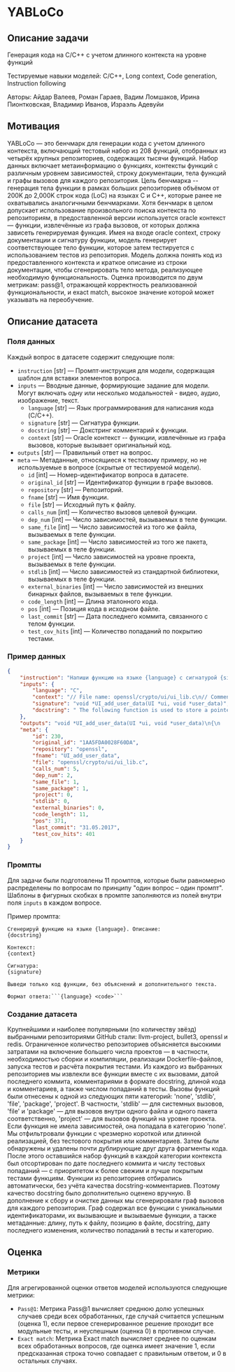 # YABLoCo


## Описание задачи

Генерация кода на C/C++ с учетом длинного контекста на уровне функций

Тестируемые навыки моделей: C/C++, Long context, Code generation, Instruction following

Авторы: Айдар Валеев, Роман Гараев, Вадим Ломшаков, Ирина Пионтковская, Владимир Иванов, Израэль Адевуйи


## Мотивация

YABLoCo — это бенчмарк для генерации кода с учетом длинного контекста, включающий тестовый набор из 208 функций, отобранных из четырёх крупных
репозиториев, содержащих тысячи функций. Набор данных включает метаинформацию о функциях, контексты функций с различным уровнем
зависимостей, строку документации, тела функций и графы вызовов для каждого репозитория. Цель бенчмарка -- генерация тела функции в рамках
больших репозиториев объёмом от 200K до 2,000K строк кода (LoC) на языках C и C++, которые ранее не охватывались аналогичными бенчмарками.
Хотя бенчмарк в целом допускает использование произвольного поиска контекста по репозиториям, в предоставленной версии используется
oracle контекст — функции, извлечённые из графа вызовов, от которых должна зависеть генерируемая функция. Имея на входе oracle context,
строку документации и сигнатуру функции, модель генерирует соответствующее тело функции, которое затем тестируется с использованием 
тестов из репозитория. Модель должна понять код из предоставленного контекста и краткое описание из строки документации, чтобы
сгенерировать тело метода, реализующее необходимую функциональность. Оценка производится по двум метрикам: pass@1, отражающей
корректность реализованной функциональности, и exact match, высокое значение которой может указывать на переобучение.


## Описание датасета

### Поля данных

Каждый вопрос в датасете содержит следующие поля:

- `instruction` [str] — Промпт-инструкция для модели, содержащая шаблон для вставки элементов вопроса.
- `inputs` — Вводные данные, формирующие задание для модели. Могут включать одну или несколько модальностей - видео, аудио, изображение, текст.
    - `language` [str] — Язык программирования для написания кода (C/C++).
    - `signature` [str] — Сигнатура функции.
    - `docstring` [str] — Докстринг комментарий к функции.
    - `context` [str] — Oracle контекст -- функции, извлечённые из графа вызовов, которые вызывает оригинальный код.
- `outputs` [str] — Правильный ответ на вопрос.
- `meta` — Метаданные, относящиеся к тестовому примеру, но не используемые в вопросе (скрытые от тестируемой модели).
    - `id` [int] — Номер-идентификатор вопроса в датасете.
    - `original_id` [str] — Идентификатор функции в графе вызовов.
    - `repository` [str] — Репозиторий.
    - `fname` [str] — Имя функции.
    - `file` [str] — Исходный путь к файлу.
    - `calls_num` [int] — Количество вызовов целевой функции.
    - `dep_num` [int] — Число зависимостей, вызываемых в теле функции.
    - `same_file` [int] — Число зависимостей из того же файла, вызываемых в теле функции.
    - `same_package` [int] — Число зависимостей из того же пакета, вызываемых в теле функции.
    - `project` [int] — Число зависимостей на уровне проекта, вызываемых в теле функции.
    - `stdlib` [int] — Число зависимостей из стандартной библиотеки, вызываемых в теле функции.
    - `external_binaries` [int] — Число зависимостей из внешних бинарных файлов, вызываемых в теле функции.
    - `code_length` [int] — Длина эталонного кода.
    - `pos` [int] — Позиция кода в исходном файле.
    - `last_commit` [str] — Дата последнего коммита, связанного с телом функции.
    - `test_cov_hits` [int] — Количество попаданий по покрытию тестами.


### Пример данных

```json
{
    "instruction": "Напиши функцию на языке {language} с сигнатурой {signature} и следующим описанием: {docstring}. Используй следующий контекст:\n\n{context}",
    "inputs": {
        "language": "C",
        "context": "// File name: openssl/crypto/ui/ui_lib.c\n// Comment: \nvoid *(*UI_method_get_data_duplicator(const UI_METHOD *method)) (UI *, void *)\n{\n    if (method != NULL)\n        return method->ui_duplicate_data;\n    return NULL;\n}",
        "signature": "void *UI_add_user_data(UI *ui, void *user_data)",
        "docstring": " The following function is used to store a pointer to user-specific data.\nAny previous such pointer will be returned and replaced.\nFor callback purposes, this function makes a lot more sense than using\nex_data, since the latter requires that different parts of OpenSSL or\napplications share the same ex_data index.\nNote that the UI_OpenSSL() method completely ignores the user data. Other\nmethods may not, however."
    },
    "outputs": "void *UI_add_user_data(UI *ui, void *user_data)\n{\n    void *old_data = ui->user_data;\n\n    if ((ui->flags & UI_FLAG_DUPL_DATA) != 0) {\n        ui->meth->ui_destroy_data(ui, old_data);\n        old_data = NULL;\n    }\n    ui->user_data = user_data;\n    ui->flags &= ~UI_FLAG_DUPL_DATA;\n    return old_data;\n}",
    "meta": {
        "id": 230,
        "original_id": "1AA5FDA0028F60DA",
        "repository": "openssl",
        "fname": "UI_add_user_data",
        "file": "openssl/crypto/ui/ui_lib.c",
        "calls_num": 5,
        "dep_num": 2,
        "same_file": 1,
        "same_package": 1,
        "project": 0,
        "stdlib": 0,
        "external_binaries": 0,
        "code_length": 11,
        "pos": 371,
        "last_commit": "31.05.2017",
        "test_cov_hits": 401
    }
}
```


### Промпты

Для задачи были подготовлены 11 промптов, которые были равномерно распределены по вопросам по принципу "один вопрос – один промпт". Шаблоны в фигурных скобках в промпте заполняются из полей внутри поля `inputs` в каждом вопросе.


Пример промпта:

```
Сгенерируй функцию на языке {language}. Описание:
{docstring}

Контекст:
{context}

Сигнатура:
{signature}

Выведи только код функции, без объяснений и дополнительного текста.

Формат ответа:```{language} <code>```
```


### Создание датасета

Крупнейшими и наиболее популярными (по количеству звёзд) выбранными репозиториями GitHub стали: llvm-project, bullet3, openssl и redis. Ограниченное
количество репозиториев объясняется высокими затратами на включение большего числа проектов — в частности, необходимостью сборки и компиляции,
реализации Dockerfile-файлов, запуска тестов и расчёта покрытия тестами. Из каждого из выбранных репозиториев мы извлекли все функции вместе с их
вызовами, датой последнего коммита, комментариями в формате docstring, длиной кода и комментариев, а также числом попаданий в тесты. Вызовы функций
были отнесены к одной из следующих пяти категорий: 'none', 'stdlib', 'file', 'package', 'project'. В частности, 'stdlib' — для системных вызовов,
'file' и 'package' — для вызовов внутри одного файла и одного пакета соответственно, 'project' — для вызовов функций на уровне проекта. Если функция
не имела зависимостей, она попадала в категорию 'none'. Мы отфильтровали функции с чрезмерно короткой или длинной реализацией, без тестового покрытия
или комментариев. Затем были обнаружены и удалены почти дублирующие друг друга фрагменты кода. После этого оставшийся набор функций в каждой
категории контекста был отсортирован по дате последнего коммита и числу тестовых попаданий — с приоритетом к более свежим и лучше покрытым тестами
функциям. Функции из репозиториев отбирались автоматически, без учёта качества docstring-комментариев. Поэтому качество docstring было дополнительно
оценено вручную. В дополнение к сбору и очистке данных мы сгенерировали граф вызовов для каждого репозитория. Граф содержал все функции с уникальными
идентификаторами, их вызывающие и вызываемые функции, а также метаданные: длину, путь к файлу, позицию в файле, docstring, дату последнего изменения,
количество попаданий в тесты и категорию.


## Оценка


### Метрики

Для агрегированной оценки ответов моделей используются следующие метрики:

- `Pass@1`: Метрика Pass@1 вычисляет среднюю долю успешных случаев среди всех обработанных, где случай считается успешным (оценка 1), если первое сгенерированное решение проходит все модульные тесты, и неуспешным (оценка 0) в противном случае.
- `Exact match`: Метрика Exact match вычисляет среднее по оценкам всех обработанных вопросов, где оценка имеет значение 1, если предсказанная строка точно совпадает с правильным ответом, и 0 в остальных случаях.

